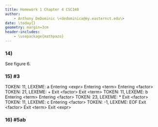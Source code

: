 ```yaml
---
title: Homework 1 Chapter 4 CSC340
author:
    - Anthony DeDominic \<dedominica@my.easternct.edu\>
date: \today{}
geometry: margin=3cm
header-includes:
	- \usepackage{mathpazo}
---
```


### 14)

See figure 6.

### 15) \#3

TOKEN: 11, LEXEME: a
Entering \<expr\>
Entering \<term\>
Entering \<factor\>
TOKEN: 21, LEXEME: +
Exit \<factor\>
Exit \<term\>
TOKEN: 11, LEXEME: b
Entering \<term\>
Entering \<factor\>
TOKEN: 23, LEXEME: *
Exit \<factor\>
TOKEN: 11, LEXEME: c
Entering \<factor\>
TOKEN: -1, LEXEME: EOF
Exit \<factor\>
Exit \<term\>
Exit \<expr\>

### 16) \#5ab
